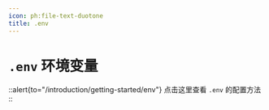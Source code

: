 ```yaml
---
icon: ph:file-text-duotone
title: .env
---
```


# `.env` 环境变量

::alert{to="/introduction/getting-started/env"}
点击这里查看 `.env` 的配置方法
::
